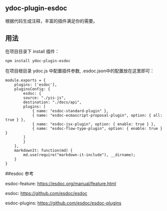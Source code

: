 ## ydoc-plugin-esdoc
根据代码生成注释，丰富的插件满足你的需要。

## 用法
在项目目录下 install 插件：

`npm install ydoc-plugin-esdoc`

在项目根目录 ydoc.js 中配置插件参数, .esdoc.json中的配置放在这里即可：

```
module.exports = {
    plugins: ['esdoc'],
    pluginsConfig: {
        esdoc: {
        source: "./yis-js",
        destination: "./docs/api",
        plugins: [
            { name: "esdoc-standard-plugin" },
            { name: "esdoc-ecmascript-proposal-plugin", option: { all: true } },
            { name: "esdoc-jsx-plugin", option: { enable: true } },
            { name: "esdoc-flow-type-plugin", option: { enable: true } }
        ]
        }
    },
    markdownIt: function(md) {
        md.use(require("markdown-it-include"), __dirname);
    }
}
```
##esdoc 参考

esdoc-feature: https://esdoc.org/manual/feature.html

esdoc: https://github.com/esdoc/esdoc

esdoc-plugins: https://github.com/esdoc/esdoc-plugins